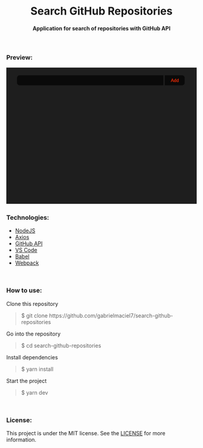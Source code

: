 <h1 align="center"> Search GitHub Repositories</h1> 

<h4 align="center"> Application for search of repositories with GitHub API  </h4>

<br>

<h3> Preview: </h3>
<img src="https://github.com/gabrielmaciel7/search-github-repositories/blob/master/search-github-repositories-gif.gif" />

<br>

<h3> Technologies: </h3>

<ul>
<li><a href="https://nodejs.org/">NodeJS</a></li>
<li><a href="https://github.com/axios/axios">Axios</a></li>
<li><a href="https://developer.github.com/v3/">GitHub API</a></li>
<li><a href="https://code.visualstudio.com/">VS Code</a></li>
<li><a href="https://babeljs.io/">Babel</a></li>
<li><a href="https://webpack.js.org/">Webpack</a></li>
</ul>

<br>

<h3> How to use: </h3>

<p> Clone this repository </p>
<blockquote>$ git clone https://github.com/gabrielmaciel7/search-github-repositories</blockquote>
<p> Go into the repository </p>
<blockquote>$ cd search-github-repositories</blockquote>
<p> Install dependencies </p>
<blockquote>$ yarn install</blockquote>
<p> Start the project </p>
<blockquote>$ yarn dev</blockquote>

<br>

<h3> License: </h3>

<p>This project is under the MIT license. See the 
<a href="https://github.com/gabrielmaciel7/search-github-repositories/blob/master/LICENSE">LICENSE</a> 
for more information.</p>
